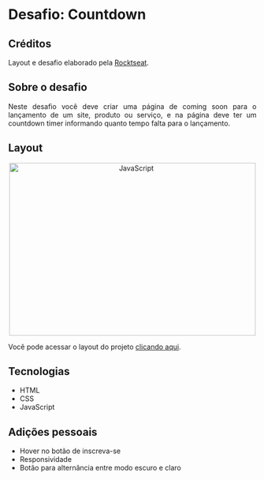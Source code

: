# Desafio: Countdown

## Créditos
Layout e desafio elaborado pela [Rocktseat](https://github.com/rocketseat-education).

## Sobre o desafio
<p style="text-align: justify;">
Neste desafio você deve criar uma página de coming soon para o lançamento de um site, produto ou serviço, e na página deve ter um countdown timer informando quanto tempo falta para o lançamento.
</p>


## Layout

<p style = "text-align: center">
    <img src="https://efficient-sloth-d85.notion.site/image/https%3A%2F%2Fs3-us-west-2.amazonaws.com%2Fsecure.notion-static.com%2F4ae14d1c-890d-4c40-8ab1-31369ba44cde%2FMacBook_Pro_16_inch.png?table=block&id=19099266-a58e-43c8-9e87-6e4fd7b22df1&spaceId=08f749ff-d06d-49a8-a488-9846e081b224&width=2000&userId=&cache=v2" alt="JavaScript" width="500px" height="350px"/>
</p>

Você pode acessar o layout do projeto <a href="https://www.figma.com/file/oDZqw3v8fem3v3RC7bTKV5/DD-%2F-Countdown?node-id=0%3A1">clicando aqui</a>.

## Tecnologias

- HTML
- CSS
- JavaScript

## Adições pessoais

- Hover no botão de inscreva-se
- Responsividade
- Botão para alternância entre modo escuro e claro
